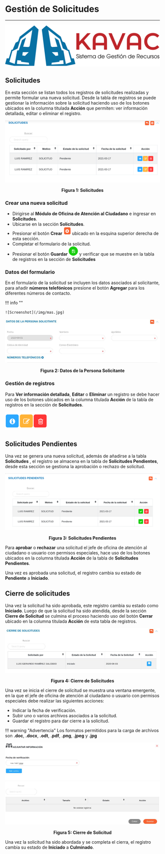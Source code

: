# Gestión de Solicitudes 
************************

![Screenshot](img/logokavac.png#imagen)

## Solicitudes 

En esta sección se listan todos los registros de solicitudes realizadas y permite formular una nueva solicitud.  Desde la tabla de registros se puede gestionar la información sobre la solicitud haciendo uso de los botones ubicados en la columna titulada **Acción** que permiten: ver información detallada, editar o eliminar el registro.

![Screenshot](img/figure_1.png)<div style="text-align: center;font-weight: bold">Figura 1: Solicitudes</div>  

### Crear una nueva solicitud 

- Dirigirse al **Módulo de Oficina de Atención al Ciudadano** e ingresar en **Solicitudes**.
- Ubicarse en la sección **Solicitudes**.
- Presionar el botón **Crear** ![Screenshot](img/create.png) ubicado en la esquina superior derecha de esta sección.
- Completar el formulario de la solicitud.
- Presionar el botón **Guardar** ![Screenshot](img/save.png) y verificar que se muestre en la tabla de registros en la sección de **Solicitudes**

### Datos del formulario

En el formulario de la solicitud se incluyen los datos asociados al solicitante, para añadir **números telefónicos** presione el botón **Agregar** para los diferentes números de contacto.

!!! info ""

	![Screenshot](/img/mas.jpg)

![Screenshot](img/figure_2.jpg)<div style="text-align: center;font-weight: bold">Figura 2: Datos de la Persona Solicitante</div>  

### Gestión de registros

Para **Ver información detallada**, **Editar** o **Eliminar** un registro se debe hacer uso de los botones ubicados en la columna titulada **Acción** de la tabla de registros en la sección de **Solicitudes**.

![Screenshot](img/manage.png#imagen)

## Solicitudes Pendientes

Una vez se genera una nueva solicitud, además de añadirse a la tabla **Solicitudes** , el registro se almacena en la tabla de **Solicitudes Pendientes**, desde esta sección se gestiona la aprobación o rechazo de solicitud.

![Screenshot](img/figure_3.png)<div style="text-align: center;font-weight: bold">Figura 3: Solicitudes Pendientes</div>  

Para **aprobar** o **rechazar** una solicitud el jefe de oficina de atención al ciudadano o usuario con permisos especiales, hace uso de los botones ubicados en la columna titulada **Acción** de la tabla de **Solicitudes Pendientes**.

Una vez es aprobada una solicitud, el registro cambia su estado de **Pendiente** a **Iniciado**.

## Cierre de solicitudes

Una vez la solicitud ha sido aprobada, este registro cambia su estado como **Iniciado**. Luego de que la solicitud ha sido atendida, desde la sección **Cierre de Solicitud** se culmina el proceso haciendo uso del botón **Cerrar** ubicado en la columna titulada **Acción** de esta tabla de registros. 

![Screenshot](img/figure_4.jpg)<div style="text-align: center;font-weight: bold">Figura 4: Cierre de Solicitudes</div>  

Una vez se inicia el cierre de solicitud se muestra una ventana emergente, en la que el jefe de oficina de atención al ciudadano o usuario con permisos especiales debe realizar las siguientes acciones:

-	Indicar la fecha de verificación.
-	Subir uno o varios archivos asociados a la solicitud.
-	Guardar el registro para dar cierre a la solicitud. 

!!! warning "Advertencia"
	Los formatos permitidos para la carga de archivos son **.doc**, **.docx**, **.odt**, **.pdf**, **.png**, **.jpeg** y **.jpg**

![Screenshot](img/figure_5.jpg)<div style="text-align: center;font-weight: bold">Figura 5: Cierre de Solicitud</div>  

Una vez la solicitud ha sido abordada y se completa el cierra, el registro cambia su estado de **Iniciado** a **Culminado**.
























   